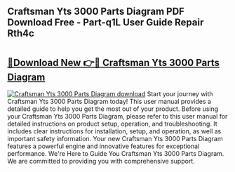 ## Craftsman Yts 3000 Parts Diagram PDF Download Free - Part-q1L User Guide Repair Rth4c

# <h2><a href="http://dfnr39k.blite.top/?on=Craftsman+Yts+3000+Parts+Diagram">🔗Download New 👉🔴 Craftsman Yts 3000 Parts Diagram</a></h2>

[![Craftsman Yts 3000 Parts Diagram download](https://i.imgur.com/lujVjoI.png)](http://dfnr39k.blite.top/?on=Craftsman+Yts+3000+Parts+Diagram)
Start your journey with Craftsman Yts 3000 Parts Diagram today! This user manual provides a detailed guide to help you get the most out of your product. Before using your Craftsman Yts 3000 Parts Diagram, please refer to this user manual for detailed instructions on product setup, operation, and troubleshooting. It includes clear instructions for installation, setup, and operation, as well as important safety information. Your new Craftsman Yts 3000 Parts Diagram features a powerful engine and innovative features for exceptional performance. We're Here to Guide You Craftsman Yts 3000 Parts Diagram. We are committed to providing you with comprehensive support.
